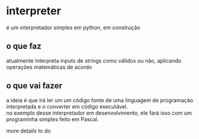 # interpreter
é um interpretador simples em python, em construção


o que faz
------------------------------------------

atualmente interpreta inputs de strings como válidos ou não, aplicando operações matemáticas de acordo

o que vai fazer
--------------------------------------------
a ideia é que irá ler um um código fonte de uma linguagem de programação interpretada e o converter em código executável.  
no exemplo desse interpretador em desenvolvimento, ele fará isso com um programinha simples feito em Pascal.  

more details to do  
